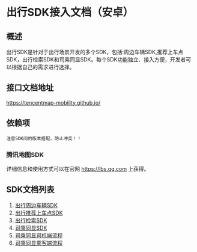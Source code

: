 # 出行SDK接入文档（安卓）

## 概述

出行SDK是针对于出行场景开发的多个SDK，包括:周边车辆SDK,推荐上车点SDK，出行检索SDK和司乘同显SDK。每个SDK功能独立、接入方便，开发者可以根据自己的需求进行选择。

## 接口文档地址
https://tencentmap-mobility.github.io/

## 依赖项

`注意SDK间的版本搭配，防止冲突！！`

### 腾讯地图SDK
详细信息和使用方式可以在官网 https://lbs.qq.com 上获得。

## SDK文档列表
1. [出行周边车辆SDK](https://github.com/tentcentmap-mobility/TencentMapMobilityDemo-Android/blob/master/app/src/main/assets/readme/%E5%91%A8%E8%BE%B9%E8%BD%A6%E8%BE%86.md)
2. [出行推荐上车点SDK](https://github.com/tentcentmap-mobility/TencentMapMobilityDemo-Android/blob/master/app/src/main/assets/readme/%E6%8E%A8%E8%8D%90%E4%B8%8A%E8%BD%A6%E7%82%B9.md)
3. [出行检索SDK](https://github.com/tentcentmap-mobility/TencentMapMobilityDemo-Android/blob/master/app/src/main/assets/readme/%E6%A3%80%E7%B4%A2.md)
4. [司乘同显SDK](https://github.com/tencentmap-mobility/TencentMapMobilityDemo-Android/blob/release/2.0/docs/outline.md)
5. [司乘同显司机端流程](https://github.com/tencentmap-mobility/TencentMapMobilityDemo-Android/blob/release/2.0/docs/driver.md)
6. [司乘同显乘客端流程](https://github.com/tencentmap-mobility/TencentMapMobilityDemo-Android/blob/release/2.0/docs/passenger.md)
